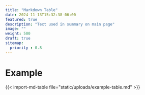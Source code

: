 ```yaml
---
title: "Markdown Table"
date: 2024-11-13T15:32:38-06:00
featured: true
description: "Text used in summary on main page"
image: ""
weight: 500
draft: true
sitemap:
  priority : 0.8
---
```



# Example

{{< import-md-table file="static/uploads/example-table.md" >}}
